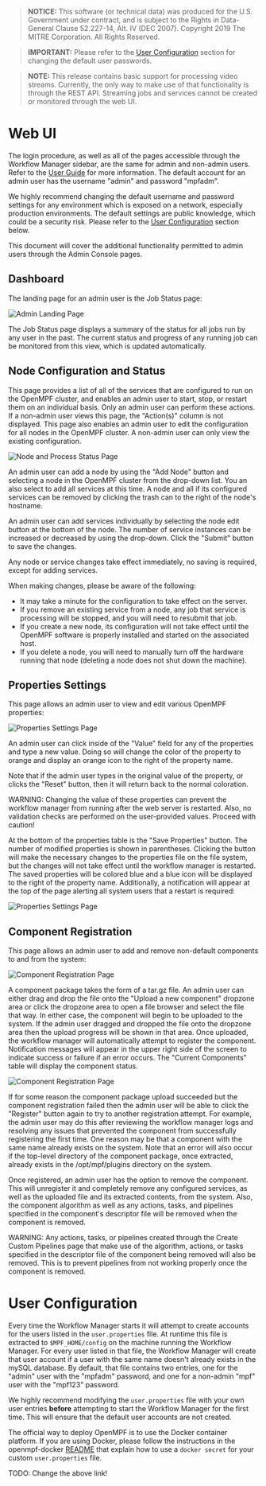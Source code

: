 > **NOTICE:** This software (or technical data) was produced for the U.S. Government under contract, and is subject to the Rights in Data-General Clause 52.227-14, Alt. IV (DEC 2007).Copyright 2019 The MITRE Corporation. All Rights Reserved.> **IMPORTANT:** Please refer to the [User Configuration](#user-configuration) section for changing the default user passwords.> **NOTE:** This release contains basic support for processing video streams. Currently, the only way to make use of that functionality is through the REST API. Streaming jobs and services cannot be created or monitored through the web UI.# Web UIThe login procedure, as well as all of the pages accessible through the Workflow Manager sidebar, are the same for admin and non-admin users. Refer to the [User Guide](/User-Guide/index.html) for more information. The default account for an admin user has the username "admin" and password "mpfadm". We highly recommend changing the default username and password settings for any environment which is exposed on a network, especially production environments. The default settings are public knowledge, which could be a security risk. Please refer to the [User Configuration](#user-configuration) section below.This document will cover the additional functionality permitted to admin users through the Admin Console pages.## DashboardThe landing page for an admin user is the Job Status page:![Admin Landing Page](img/mpf-adm-landing.png "Admin Landing Page")The Job Status page displays a summary of the status for all jobs run by any user in the past. The current status and progress of any running job can be monitored from this view, which is updated automatically.## Node Configuration and StatusThis page provides a list of all of the services that are configured to run on the OpenMPF cluster, and enables an admin user to start, stop, or restart them on an individual basis. Only an admin user can perform these actions. If a non-admin user views this page, the "Action(s)" column is not displayed. This page also enables an admin user to edit the configuration for all nodes in the OpenMPF cluster. A non-admin user can only view the existing configuration.![Node and Process Status Page](img/mpf-adm-node.png "Node and Process Status Page")An admin user can add a node by using the "Add Node" button and selecting a node in the OpenMPF cluster from the drop-down list. You an also select to add all services at this time. A node and all if its configured services can be removed by clicking the trash can to the right of the node's hostname.An admin user can add services individually by selecting the node edit button at the bottom of the node. The number of service instances can be increased or decreased by using the drop-down. Click the "Submit" button to save the changes.Any node or service changes take effect immediately, no saving is required, except for adding services.When making changes, please be aware of the following:  - It may take a minute for the configuration to take effect on the server.  - If you remove an existing service from a node, any job that service is processing will be stopped, and you will need to resubmit that job.  - If you create a new node, its configuration will not take effect until the OpenMPF software is properly installed and started on the associated host.  - If you delete a node, you will need to manually turn off the hardware running that node (deleting a node does not shut down the machine).## Properties SettingsThis page allows an admin user to view and edit various OpenMPF properties:![Properties Settings Page](img/mpf-adm-property-settings.png "Properties Settings Page")An admin user can click inside of the "Value" field for any of the properties and type a new value. Doing so will change the color of the property to orange and display an orange icon to the right of the property name.Note that if the admin user types in the original value of the property, or clicks the "Reset" button, then it will return back to the normal coloration.WARNING: Changing the value of these properties can prevent the workflow manager from running after the web server is restarted. Also, no validation checks are performed on the user-provided values. Proceed with caution!At the bottom of the properties table is the "Save Properties" button. The number of modified properties is shown in parentheses. Clicking the button will make the necessary changes to the properties file on the file system, but the changes will not take effect until the workflow manager is restarted. The saved properties will be colored blue and a blue icon will be displayed to the right of the property name. Additionally, a notification will appear at the top of the page alerting all system users that a restart is required:![Properties Settings Page](img/mpf-adm-property-settings-change.png "Properties Settings Page")## Component RegistrationThis page allows an admin user to add and remove non-default components to and from the system:![Component Registration Page](img/mpf-adm-component.png "Component Registration Page")A component package takes the form of a tar.gz file. An admin user can either drag and drop the file onto the "Upload a new component" dropzone area or click the dropzone area to open a file browser and select the file that way. In either case, the component will begin to be uploaded to the system. If the admin user dragged and dropped the file onto the dropzone area then the upload progress will be shown in that area. Once uploaded, the workflow manager will automatically attempt to register the component. Notification messages will appear in the upper right side of the screen to indicate success or failure if an error occurs. The "Current Components" table will display the component status.![Component Registration Page](img/mpf-adm-component2.png "Component Registration Page")If for some reason the component package upload succeeded but the component registration failed then the admin user will be able to click the "Register" button again to try to another registration attempt. For example, the admin user may do this after reviewing the workflow manager logs and resolving any issues that prevented the component from successfully registering the first time. One reason may be that a component with the same name already exists on the system. Note that an error will also occur if the top-level directory of the component package, once extracted, already exists in the /opt/mpf/plugins directory on the system.Once registered, an admin user has the option to remove the component. This will unregister it and completely remove any configured services, as well as the uploaded file and its extracted contents, from the system. Also, the component algorithm as well as any actions, tasks, and pipelines specified in the component's descriptor file will be removed when the component is removed.WARNING: Any actions, tasks, or pipelines created through the Create Custom Pipelines page that make use of the algorithm, actions, or tasks specified in the descriptor file of the component being removed will also be removed. This is to prevent pipelines from not working properly once the component is removed.# User ConfigurationEvery time the Workflow Manager starts it will attempt to create accounts for the users listed in the `user.properties` file. At runtime this file is extracted to `$MPF_HOME/config` on the machine running the Workflow Manager. For every user listed in that file, the Workflow Manager will create that user account if a user with the same name doesn't already exists in the mySQL database. By default, that file contains two entries, one for the "admin" user with the "mpfadm" password, and one for a non-admin "mpf" user with the "mpf123" password.We highly recommend modifying the `user.properties` file with your own user entries **before** attempting to start the Workflow Manager for the first time. This will ensure that the default user accounts are not created. The official way to deploy OpenMPF is to use the Docker container platform. If you are using Docker, please follow the instructions in the openmpf-docker [README](https://github.com/openmpf/openmpf-docker/blob/master/README.md#getting-started) that explain how to use a `docker secret` for your custom `user.properties` file.TODO: Change the above link!